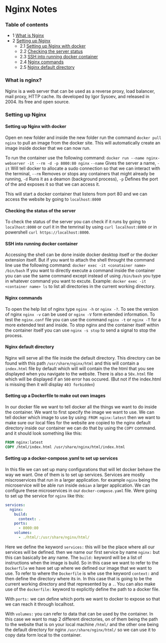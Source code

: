 # Nginx Notes

### Table of contents

- 1 [What is Nginx](#nginx)
- 2 [Setting up Nginx](#setup)
  - 2.1 [Setting up Nginx with docker](#docker)
  - 2.2 [Checking the server status](#serverstatus)
  - 2.3 [SSH into running docker container](#dockerSSH)
  - 2.4 [Nginx commands](#nginxcommands)
  - 2.5 [Nginx default directory](#nginxdefaultdir)

<div id="nginx"></div>

### What is nginx?

Nginx is a web server that can be used as a reverse proxy, load balancer, mail proxy, HTTP cache. Its developed by Igor Sysoev, and released in 2004. Its free and open source.


<div id="setup"></div>

### Setting up Nginx


<div id="docker"></div>

#### Setting up Nginx with docker

Open en new folder and inside the new folder run the command `docker pull nginx` to pull an image from the docker site.
This will automatically create an image inside docker that we can now run.

To run the container use the following command: `docker run --name nginx-webserver -it --rm -d -p 8000:80 nginx`
`--name` Gives the server a name,
`-it` Will tell docker to allocate a sudo connection so that we can interact with the terminal,
`--rm` Removes or stops any containers that might already be running,
`-d` Runs it as a deamon (background process),
`-p` Defines the port of the and exposes it so that we can access it.

This will start a docker container that listens from port 80 and we can access the website by going to `localhost:8000`

<div id="serverstatus"></div>

#### Checking the status of the server

To check the status of the server you can check if it runs by going to `localhost:8000` or curl it in the temrinal by using `curl localhost:8000` or in powershell `curl https://localhost:8000`.

<div id="dockerSSH"></div>

#### SSH into running docker container

Accessing the shell can be done inside docker desktop itself or the docker extension itself. But if you want to attach the shell throught the command line use the following command: `docker exec -it <conatainer name> /bin/bash`
If you want to directly execute a command inside the container you can use the same command except instead of using `/bin/bash` you type in whatever command you want to excute. Example: `docker exec -it <container name> ls` to list all directories in the current working directory.

<div id="nginxcommands"></div>

#### Nginx commands

To open the help list of nginx type `nginx -h` or `nginx -?`. To see the version of nginx `nginx -v` can be used or `nginx -V` form extended information.
To test the `nginx.conf` file you can use the command `nginx -t` or `nginx -T` for a more extended test and inside.
To stop nginx and the container itself within the container itself you can use `nginx -s stop` to send a signal to stop the process.

<div id="nginxdefaultdir"></div>

#### Nginx default directory

Nginx will serve all the file inside the default directory. This directory can be found with this path `/usr/share/nginx/html` and this will contain a `index.html` file by default which will will contain the the html that you see displayed when you navigate to the website. There is also a `50x.html` file which will be displayed if an `500` error has occured. (But not if the index.html is missing then it will display `403 forbidden`)

#### Setting up a Dockerfile to make out own images

In our docker file we want to tell docker all the things we want to do inside the container. We want to first specify the image we want to use. We can tell docker which image to use by using: `FROM nginx:latest` then we want to make sure our local files for the website are copied to the nginx default directory inside our container
we can do that by using the `COPY` command. and it should look something like this:

```Dockerfile
FROM nginx:latest
COPY /html/index.html /usr/share/nginx/html/index.html
```


#### Setting up a docker-compose.yaml to set up services

In this file we can set up many configurations that will let docker behave the way we want. One of them is to set up services. Services are mostly miscroservices that run in a larger application. for example `nginx` being the microservice will be able 
run inside `debian` a larger application. We can configure these microservices in our `docker-compose.yaml` file. Were going to set up the service for `nginx` like this:

```yaml
services:
  nginx:
    build:
      context: .
    ports:
      - 8000:80
    volumes:
      - ./html/:/usr/share/nginx/html/
```
Here we define the keyword `services:` this will be the place where all our services will be defined. then we name our first service by name `nginx:` but this can basically be any name. The `build:` keyword will be a list of instructions when the image is build. So in this case we want to refer to the `Dockerfile` we have set up where we defined our image that we want to use. To refer to where the `Dockerfile` is whe use the keyword `context:` and then define the directory where its in. In this case that is going to be the current working directory and that represented by a `.`. You can also make use of the `dockerfile:` keyword to explicitly define the path to a docker file.

With `ports:` we can define which ports we want to docker to expose so that we can reach it through localhost.

With `volumes:` you can refer to data that can be used by the container. In this case we want to map 2 different directories, on of them being the path to the website that is on your local machine `/html/` and the other one being the default directory for nginx `/usr/share/nginx/html/` so we can use it to copy data form local to the container. 
